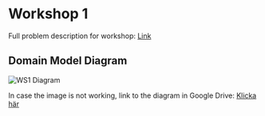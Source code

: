 # Workshop 1

Full problem description for workshop: [Link](https://coursepress.lnu.se/kurs/objektorienterad-analys-och-design-med-uml/workshops-2/workshop-1-domain-modeling/problem-description/)

## Domain Model Diagram

![WS1 Diagram](https://i.imgur.com/lWiL0fg.png)
   
   
In case the image is not working, link to the diagram in Google Drive: [Klicka här](https://drive.google.com/file/d/0B4Dl3vAlGIepaFZLOTdBdDdWeHM/view?usp=sharing)
